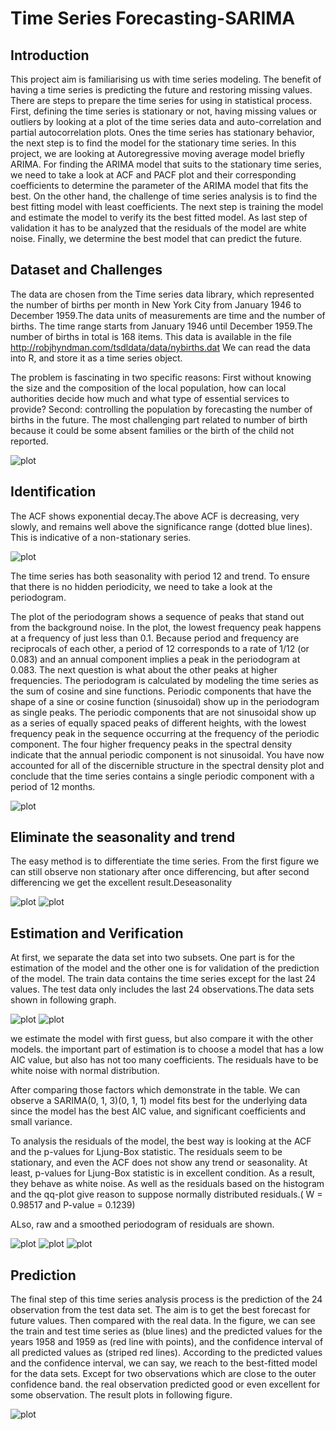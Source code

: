 # Time Series Forecasting-SARIMA

## Introduction
This project aim is familiarising us with time series modeling. The benefit of having a time series is predicting the future and restoring missing values.
There are steps to prepare the time series for using in statistical process. First, defining the time series is stationary or not, having missing values or outliers by looking at a plot of the time series data and auto-correlation and partial autocorrelation plots.
Ones the time series has stationary behavior, the next step is to find the model for the stationary time series.
In this project, we are looking at Autoregressive moving average model briefly ARIMA. For finding the ARIMA model that suits to the stationary time series, we need to take a look at ACF and PACF plot and their corresponding coefficients to determine the parameter of the ARIMA model that fits the best. On the other hand, the challenge of time series analysis is to find the best fitting model with least coefficients.
The next step is training the model and estimate the model to verify its the best fitted model. As last step of validation it has to be analyzed that the residuals of the model are white noise. Finally, we determine the best model that can predict the future.

## Dataset and Challenges
The data are chosen from the Time series data library, which represented the number of births per month in New York City from January 1946 to December 1959.The data units of measurements are time and the number of births. The time range starts from January 1946 until December 1959.The number of births in total is 168 items. This data is available in the file http://robjhyndman.com/tsdldata/data/nybirths.dat We can read the data into R, and store it as a time series object.

The problem is fascinating in two specific reasons: First without knowing the size and the composition of the local population, how can local authorities decide how much and what type of essential services to provide? Second: controlling the population by forecasting the number of births in the future. The most challenging part related to number of birth because it could be some absent families or the birth of the child not reported.

![plot](assets/data.png)

## Identification

The ACF shows exponential decay.The above ACF is decreasing, very slowly, and remains well above the significance range (dotted blue lines). This is indicative of a non-stationary series.

![plot](assets/ACF.png)

The time series has both seasonality with period 12 and trend. To ensure that there is no hidden periodicity, we need to take a look at the periodogram.

The plot of the periodogram shows a sequence of peaks that stand out from the background noise. In the plot, the lowest frequency peak happens at a frequency of just less than 0.1.  Because period and frequency are reciprocals of each other, a period of 12 corresponds to a rate of 1/12 (or 0.083) and an annual component implies a peak in the periodogram at 0.083. The next question is what about the other peaks at higher frequencies. The periodogram is calculated by modeling the time series as the sum of cosine and sine functions. Periodic components that have the shape of a sine or cosine function (sinusoidal) show up in the periodogram as single peaks. The periodic components that are not sinusoidal show up as a series of equally spaced peaks of different heights, with the lowest frequency peak in the sequence occurring at the frequency of the periodic component. The four higher frequency peaks in the spectral density indicate that the annual periodic component is not sinusoidal. You have now accounted for all of the discernible structure in the spectral density plot and conclude that the time series contains a single periodic component with a period of 12 months.

![plot](assets/periodogram.png)

## Eliminate the seasonality and trend

The easy method is to differentiate the time series.
From the first figure we can still observe non stationary after once differencing, but after second differencing we get the excellent result.Deseasonality

![plot](assets/Deseasonality_1.png)
![plot](assets/Deseasonality_2.png)

## Estimation and Verification

At first, we separate the data set into two subsets. One part is for the estimation of the model and the other one is for validation of the prediction of the model. The train data contains the time series except for the last 24 values. The test data only includes the last 24 observations.The data sets shown in following graph.

![plot](assets/train.png)
![plot](assets/test.png)

we estimate the model with first guess, but also compare it with the other models. the important part of estimation is to choose a model that has a low AIC value, but also has not too many coefficients. The residuals have to be
white noise with normal distribution.

After comparing those factors which demonstrate in the table. We can observe a SARIMA(0, 1, 3)(0, 1, 1) model fits best for the underlying data since the model has the best AIC value, and significant coefficients and small variance.

To analysis the residuals of the model, the best way is looking at the ACF and the p-values for Ljung-Box statistic. The residuals seem to be stationary, and
even the ACF does not show any trend or seasonality. At least, p-values for Ljung-Box statistic is in excellent condition. As a result, they behave as white noise. As well as the residuals based on the histogram and the qq-plot give
reason to suppose normally distributed residuals.( W = 0.98517 and P-value = 0.1239)

ALso, raw and a smoothed periodogram of residuals are shown. 

![plot](assets/residual_acf_pacf.jpeg)
![plot](assets/qq-plot.png)
![plot](assets/Spectral.png)


## Prediction
The final step of this time series analysis process is the prediction of the 24 observation from the test data set. The aim is to get the best forecast for future values. Then compared with the real data. In the figure, we can see the train and test time series as (blue lines) and the predicted values for the years 1958 and 1959 as (red line with points), and the confidence interval of all predicted values as (striped red lines).
According to the predicted values and the confidence interval, we can say, we reach to the best-fitted model for the data sets. Except for two observations which are close to the outer confidence band. the real observation predicted good or even excellent for some observation. The result plots in following figure.

![plot](assets/prediction.jpeg)
